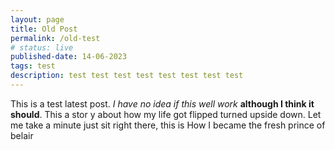 ```yaml
---
layout: page
title: Old Post
permalink: /old-test
# status: live
published-date: 14-06-2023
tags: test 
description: test test test test test test test test
---
```


This is a test latest post. _I have no idea if this well work_ **although I think it should**. This a stor
y about how my life got flipped turned upside down. Let me take a minute just sit right there, this is How I became the fresh prince of belair
